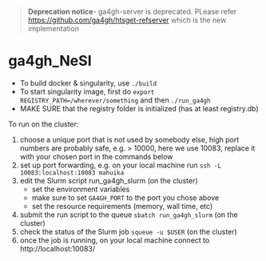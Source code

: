 >**Deprecation notice**- ga4gh-server is deprecated. PLease refer https://github.com/ga4gh/htsget-refserver which is the new implementation

# ga4gh_NeSI

- To build docker & singularity, use `./build`
- To start singularity image, first do `export REGISTRY_PATH=/wherever/something` and then `./run_ga4gh`
- MAKE SURE that the registry folder is initialized (has at least registry.db)


To run on the cluster:

1. choose a unique port that is not used by somebody else, high port numbers are probably safe,
   e.g. > 10000, here we use 10083, replace it with your chosen port in the commands below
2. set up port forwarding, e.g. on your local machine run `ssh -L 10083:localhost:10083 mahuika`
3. edit the Slurm script run_ga4gh_slurm (on the cluster)
   * set the environment variables
   * make sure to set `GA4GH_PORT` to the port you chose above
   * set the resource requirements (memory, wall time, etc)
3. submit the run script to the queue `sbatch run_ga4gh_slurm` (on the cluster)
4. check the status of the Slurm job `squeue -u $USER` (on the cluster)
5. once the job is running, on your local machine connect to http://localhost:10083/

